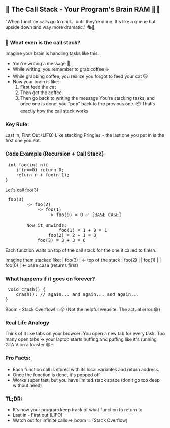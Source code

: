 ## 🧠 The Call Stack - Your Program's Brain RAM 🤯📞
"When function calls go to chill... until they're done. It's like a queue but upside down and way more dramatic." 🎭🔁

### 🤔 What even is the call stack?
Imagine your brain is handling tasks like this:
- You're writing a message 📝
- While writing, you remember to grab coffee ☕
- While grabbing coffee, you realize you forgot to feed your cat 🐱
- Now your brain is like:
    1. First feed the cat
    2. Then get the coffee
    3. Then go back to writing the message
You're stacking tasks, and once one is done, you "pop" back to the previous one.
📦 That's exactly how the call stack works.

### Key Rule:
Last In, First Out (LIFO)
Like stacking Pringles - the last one you put in is the first one you eat.

### Code Example (Recursion + Call Stack)
<pre> int foo(int n){
    if(n==0) return 0;
    return n + foo(n-1);
}
</pre>

Let's call foo(3):
<pre> foo(3)
        -> foo(2)
            -> foo(1)
                -> foo(0) = 0 ✅ [BASE CASE]

        Now it unwinds:
                    foo(1) = 1 + 0 = 1
                foo(2) = 2 + 1 = 3
            foo(3) = 3 + 3 = 6
</pre>
Each function waits on top of the call stack for the one it called to finish.

Imagine them stacked like:
| foo(3) | <- top of the stack
| foo(2) |
| foo(1) |
| foo(0) | <- base case (returns first)

### What happens if it goes on forever?
<pre> void crash() {
    crash(); // again... and again... and again...
}</pre>
Boom - Stack Overflow! 💥😵
(Not the helpful website. The actual error.😂)

### Real Life Analogy
Think of it like tabs on your browser:
You open a new tab for every task.
Too many open tabs -> your laptop starts huffing and puffing like it's running GTA V on a toaster 😩🔥

### Pro Facts:
- Each function call is stored with its local variables and return address.
- Once the function is done, it's popped off
- Works super fast, but you have limited stack space (don't go too deep without need)

### TL;DR:
- It's how your program keep track of what function to return to
- Last in - First out (LIFO)
- Watch out for infinite calls -> boom 💥 (Stack Overflow)